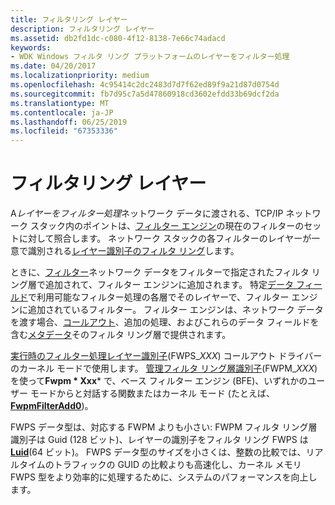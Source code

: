 ```yaml
---
title: フィルタリング レイヤー
description: フィルタリング レイヤー
ms.assetid: db2fd1dc-c080-4f12-8138-7e66c74adacd
keywords:
- WDK Windows フィルタ リング プラットフォームのレイヤーをフィルター処理
ms.date: 04/20/2017
ms.localizationpriority: medium
ms.openlocfilehash: 4c95414c2dc2483d7d7f62ed89f9a21d87d0754d
ms.sourcegitcommit: fb7d95c7a5d47860918cd3602efdd33b69dcf2da
ms.translationtype: MT
ms.contentlocale: ja-JP
ms.lasthandoff: 06/25/2019
ms.locfileid: "67353336"
---
```

# <a name="filtering-layer"></a>フィルタリング レイヤー


A*レイヤーをフィルター処理*ネットワーク データに渡される、TCP/IP ネットワーク スタック内のポイントは、[フィルター エンジン](filter-engine.md)の現在のフィルターのセットに対して照合します。 ネットワーク スタックの各フィルターのレイヤーが一意で識別される[レイヤー識別子のフィルタ リング](https://docs.microsoft.com/windows-hardware/drivers/network/filtering-layer-identifiers)します。

ときに、[フィルター](filter.md)ネットワーク データをフィルターで指定されたフィルタ リング層で追加されて、フィルター エンジンに追加されます。 特定[データ フィールド](https://docs.microsoft.com/windows-hardware/drivers/network/data-field-identifiers)で利用可能なフィルター処理の各層でそのレイヤーで、フィルター エンジンに追加されているフィルター。 フィルター エンジンは、ネットワーク データを渡す場合、[コールアウト](callout.md)、追加の処理、およびこれらのデータ フィールドを含む[メタデータ](https://docs.microsoft.com/windows-hardware/drivers/network/metadata-fields)そのフィルタ リング層で提供されます。

[実行時のフィルター処理レイヤー識別子](https://docs.microsoft.com/windows-hardware/drivers/network/run-time-filtering-layer-identifiers)(FWPS\_*XXX*) コールアウト ドライバーのカーネル モードで使用します。 [管理フィルタ リング層識別子](https://docs.microsoft.com/windows-hardware/drivers/network/management-filtering-layer-identifiers)(FWPM\_*XXX*) を使って**Fwpm * Xxx*** で、ベース フィルター エンジン (BFE)、いずれかのユーザー モードからと対話する関数またはカーネル モード (たとえば、 [ **FwpmFilterAdd0**](https://docs.microsoft.com/windows/desktop/api/fwpmu/nf-fwpmu-fwpmfilteradd0))。

FWPS データ型は、対応する FWPM よりも小さい: FWPM フィルタ リング層識別子は Guid (128 ビット)、レイヤーの識別子をフィルタ リング FWPS は[ **Luid**](https://docs.microsoft.com/windows-hardware/drivers/ddi/content/igpupvdev/ns-igpupvdev-_luid)(64 ビット)。 FWPS データ型のサイズを小さくは、整数の比較では、リアルタイムのトラフィックの GUID の比較よりも高速化し、カーネル メモリ FWPS 型をより効率的に処理するために、システムのパフォーマンスを向上します。

 

 





